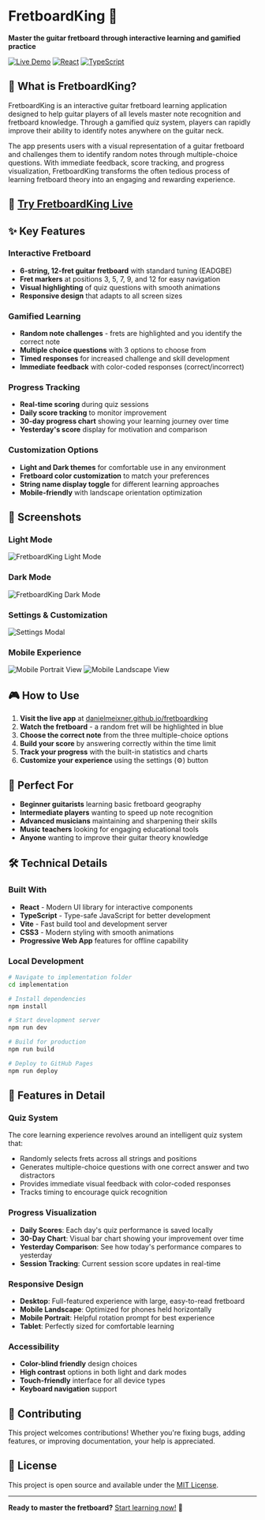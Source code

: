 # FretboardKing 🎸

**Master the guitar fretboard through interactive learning and gamified practice**

[![Live Demo](https://img.shields.io/badge/Demo-Live-brightgreen)](https://danielmeixner.github.io/fretboardking/)
[![React](https://img.shields.io/badge/Built%20with-React-blue)](https://reactjs.org/)
[![TypeScript](https://img.shields.io/badge/Built%20with-TypeScript-blue)](https://www.typescriptlang.org/)

## 🎯 What is FretboardKing?

FretboardKing is an interactive guitar fretboard learning application designed to help guitar players of all levels master note recognition and fretboard knowledge. Through a gamified quiz system, players can rapidly improve their ability to identify notes anywhere on the guitar neck.

The app presents users with a visual representation of a guitar fretboard and challenges them to identify random notes through multiple-choice questions. With immediate feedback, score tracking, and progress visualization, FretboardKing transforms the often tedious process of learning fretboard theory into an engaging and rewarding experience.

## 🚀 [Try FretboardKing Live](https://danielmeixner.github.io/fretboardking/)

## ✨ Key Features

### Interactive Fretboard
- **6-string, 12-fret guitar fretboard** with standard tuning (EADGBE)
- **Fret markers** at positions 3, 5, 7, 9, and 12 for easy navigation
- **Visual highlighting** of quiz questions with smooth animations
- **Responsive design** that adapts to all screen sizes

### Gamified Learning
- **Random note challenges** - frets are highlighted and you identify the correct note
- **Multiple choice questions** with 3 options to choose from
- **Timed responses** for increased challenge and skill development
- **Immediate feedback** with color-coded responses (correct/incorrect)

### Progress Tracking
- **Real-time scoring** during quiz sessions
- **Daily score tracking** to monitor improvement
- **30-day progress chart** showing your learning journey over time
- **Yesterday's score** display for motivation and comparison

### Customization Options
- **Light and Dark themes** for comfortable use in any environment
- **Fretboard color customization** to match your preferences
- **String name display toggle** for different learning approaches
- **Mobile-friendly** with landscape orientation optimization

## 📸 Screenshots

### Light Mode
![FretboardKing Light Mode](https://github.com/user-attachments/assets/ee4f042e-6bb0-45c0-90b0-09ba16429634)

### Dark Mode
![FretboardKing Dark Mode](https://github.com/user-attachments/assets/4ec35a87-2def-43a2-9c72-916233e8a18d)

### Settings & Customization
![Settings Modal](https://github.com/user-attachments/assets/0cdcf4ce-9298-433c-87a1-420c2ca85ae6)

### Mobile Experience
![Mobile Portrait View](https://github.com/user-attachments/assets/6252b345-cb1f-488d-af66-038920e8c690)
![Mobile Landscape View](https://github.com/user-attachments/assets/d4f29d31-9f91-4f22-8fe9-0795ca772b31)

## 🎮 How to Use

1. **Visit the live app** at [danielmeixner.github.io/fretboardking](https://danielmeixner.github.io/fretboardking/)
2. **Watch the fretboard** - a random fret will be highlighted in blue
3. **Choose the correct note** from the three multiple-choice options
4. **Build your score** by answering correctly within the time limit
5. **Track your progress** with the built-in statistics and charts
6. **Customize your experience** using the settings (⚙️) button

## 🎸 Perfect For

- **Beginner guitarists** learning basic fretboard geography
- **Intermediate players** wanting to speed up note recognition
- **Advanced musicians** maintaining and sharpening their skills
- **Music teachers** looking for engaging educational tools
- **Anyone** wanting to improve their guitar theory knowledge

## 🛠️ Technical Details

### Built With
- **React** - Modern UI library for interactive components
- **TypeScript** - Type-safe JavaScript for better development
- **Vite** - Fast build tool and development server
- **CSS3** - Modern styling with smooth animations
- **Progressive Web App** features for offline capability

### Local Development

```bash
# Navigate to implementation folder
cd implementation

# Install dependencies
npm install

# Start development server
npm run dev

# Build for production
npm run build

# Deploy to GitHub Pages
npm run deploy
```

## 🌟 Features in Detail

### Quiz System
The core learning experience revolves around an intelligent quiz system that:
- Randomly selects frets across all strings and positions
- Generates multiple-choice questions with one correct answer and two distractors
- Provides immediate visual feedback with color-coded responses
- Tracks timing to encourage quick recognition

### Progress Visualization
- **Daily Scores**: Each day's quiz performance is saved locally
- **30-Day Chart**: Visual bar chart showing your improvement over time
- **Yesterday Comparison**: See how today's performance compares to yesterday
- **Session Tracking**: Current session score updates in real-time

### Responsive Design
- **Desktop**: Full-featured experience with large, easy-to-read fretboard
- **Mobile Landscape**: Optimized for phones held horizontally
- **Mobile Portrait**: Helpful rotation prompt for best experience
- **Tablet**: Perfectly sized for comfortable learning

### Accessibility
- **Color-blind friendly** design choices
- **High contrast** options in both light and dark modes
- **Touch-friendly** interface for all device types
- **Keyboard navigation** support

## 🤝 Contributing

This project welcomes contributions! Whether you're fixing bugs, adding features, or improving documentation, your help is appreciated.

## 📄 License

This project is open source and available under the [MIT License](LICENSE).

---

**Ready to master the fretboard?** [Start learning now!](https://danielmeixner.github.io/fretboardking/) 🎸